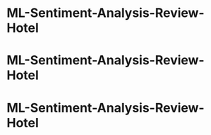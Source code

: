 # ML-Sentiment-Analysis-Review-Hotel
# ML-Sentiment-Analysis-Review-Hotel
# ML-Sentiment-Analysis-Review-Hotel
